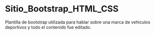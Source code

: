 # Sitio_Bootstrap_HTML_CSS
Plantilla de bootstrap utilizada para hablar sobre una marca de vehiculos deportivos y todo el contenido fue editado.

